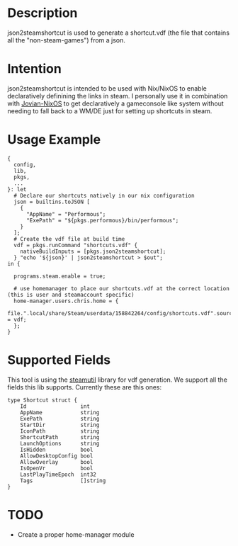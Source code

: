 # Description
json2steamshortcut is used to generate a shortcut.vdf (the file that contains all the "non-steam-games") from a json.

# Intention
json2steamshortcut is intended to be used with Nix/NixOS to enable declaratively definining the links in steam. 
I personally use it in combination with [Jovian-NixOS](https://github.com/Jovian-Experiments/Jovian-NixOS) to get declaratively a gameconsole like system without needing to fall back to a WM/DE just for setting up shortcuts in steam.

# Usage Example
```
{
  config,
  lib,
  pkgs,
  ...
}: let
  # Declare our shortcuts natively in our nix configuration
  json = builtins.toJSON [
    {
      "AppName" = "Performous";
      "ExePath" = "${pkgs.performous}/bin/performous";
    }
  ];
  # Create the vdf file at build time
  vdf = pkgs.runCommand "shortcuts.vdf" {
    nativeBuildInputs = [pkgs.json2steamshortcut];
  } "echo '${json}' | json2steamshortcut > $out";
in {

  programs.steam.enable = true;

  # use homemanager to place our shortcuts.vdf at the correct location (this is user and steamaccount specific)
  home-manager.users.chris.home = {
    file.".local/share/Steam/userdata/158842264/config/shortcuts.vdf".source = vdf;
  };
}
```

# Supported Fields
This tool is using the [steamutil](https://github.com/stephen-fox/steamutil) library for vdf generation. We support all the fields this lib supports.
Currently these are this ones:
```
type Shortcut struct {
	Id                 int
	AppName            string
	ExePath            string
	StartDir           string
	IconPath           string
	ShortcutPath       string
	LaunchOptions      string
	IsHidden           bool
	AllowDesktopConfig bool
	AllowOverlay       bool
	IsOpenVr           bool
	LastPlayTimeEpoch  int32
	Tags               []string
}
```

# TODO
- Create a proper home-manager module
